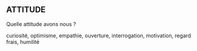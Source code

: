 ## ATTITUDE

Quelle attitude avons nous ?

curiosité, optimisme, empathie, ouverture, interrogation, motivation, regard frais, humilité
